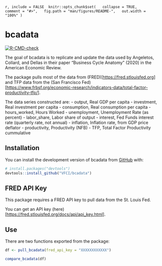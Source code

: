 
<!-- README.md is generated from README.Rmd. Please edit that file -->

`r, include = FALSE  knitr::opts_chunk$set(   collapse = TRUE,   comment = "#>",   fig.path = "man/figures/README-",   out.width = "100%" )`

# bcadata

<!-- badges: start -->

[![R-CMD-check](https://github.com/vfci/vfci/actions/workflows/R-CMD-check.yaml/badge.svg)](https://github.com/vfci/vfci/actions/workflows/R-CMD-check.yaml)
<!-- badges: end -->

The goal of bcadata is to replicate and update the data used by
Angeletos, Collard, and Dellas in their paper “Business Cycle Anatomy”
(2020) in the American Economic Review.

The package pulls most of the data from
(FRED)\[<https://fred.stlouisfed.org>\] and TFP data from the (San
Francisco
Fed)\[<https://www.frbsf.org/economic-research/indicators-data/total-factor-productivity-tfp/>\].

The data series constructed are: - output, Real GDP per capita -
investment, Real investment per capita - consumption, Real consumption
per capita - hours_worked, Hours Worked - unemployment, Unemployment
Rate (as percent) - labor_share, Labor share of output - interest, Fed
Funds interest rate (quarterly rate, not annual) - inflation, Inflation
rate, from GDP price deflator - productivity, Productivity (NFB) - TFP,
Total Factor Productivity cummulative

## Installation

You can install the development version of bcadata from
[GitHub](https://github.com/) with:

``` r
# install.packages("devtools")
devtools::install_github("VFCI/bcadata")
```

## FRED API Key

This package requires a FRED API key to pull data from the St. Louis
Fed.

You can get an API key
(here)\[<https://fred.stlouisfed.org/docs/api/api_key.html>\].

## Use

There are two functions exported from the package:

``` r
df <- pull_bcadata(fred_api_key = "XXXXXXXXXXXX")

compare_bcadata(df)
```
